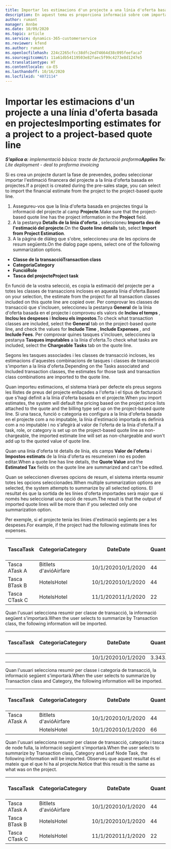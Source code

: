 ```yaml
---
title: Importar les estimacions d'un projecte a una línia d'oferta basada en projectes
description: En aquest tema es proporciona informació sobre com importar estimacions d'un projecte a una línia d'oferta.
author: rumant
manager: Annbe
ms.date: 10/09/2020
ms.topic: article
ms.service: dynamics-365-customerservice
ms.reviewer: kfend
ms.author: rumant
ms.openlocfilehash: 224c2265cfcc38dfc2ed74664d38c095feefaca7
ms.sourcegitcommit: 11a61db54119503e82faec5f99c4273e8d1247e5
ms.translationtype: HT
ms.contentlocale: ca-ES
ms.lasthandoff: 10/16/2020
ms.locfileid: "4072114"
---
```

# <a name="importing-estimates-for-a-project-to-a-project-based-quote-line"></a><span data-ttu-id="a055d-103">Importar les estimacions d'un projecte a una línia d'oferta basada en projectes</span><span class="sxs-lookup"><span data-stu-id="a055d-103">Importing estimates for a project to a project-based quote line</span></span>

<span data-ttu-id="a055d-104">_**S'aplica a:** implementació bàsica: tracte de facturació proforma_</span><span class="sxs-lookup"><span data-stu-id="a055d-104">_**Applies To:** Lite deployment - deal to proforma invoicing_</span></span>

<span data-ttu-id="a055d-105">Si es crea un projecte durant la fase de prevendes, podeu seleccionar importar l'estimació financera del projecte a la línia d'oferta basada en projectes.</span><span class="sxs-lookup"><span data-stu-id="a055d-105">If a project is created during the pre-sales stage, you can select to import the financial estimate from the project to the project-based quote line.</span></span>

1. <span data-ttu-id="a055d-106">Assegureu-vos que la línia d'oferta basada en projectes tingui la informació del projecte al camp **Projecte**.</span><span class="sxs-lookup"><span data-stu-id="a055d-106">Make sure that the project-based quote line has the project information in the **Project** field.</span></span>
2. <span data-ttu-id="a055d-107">A la pestanya **Detalls de la línia d'oferta** , seleccioneu **Importa des de l'estimació del projecte**.</span><span class="sxs-lookup"><span data-stu-id="a055d-107">On the **Quote line details** tab, select **Import from Project Estimation**.</span></span>
3. <span data-ttu-id="a055d-108">A la pàgina de diàleg que s'obre, seleccioneu una de les opcions de resum següents.</span><span class="sxs-lookup"><span data-stu-id="a055d-108">On the dialog page opens, select one of the following summarization options.</span></span>

  - <span data-ttu-id="a055d-109">**Classe de la transacció**</span><span class="sxs-lookup"><span data-stu-id="a055d-109">**Transaction class**</span></span>
  - <span data-ttu-id="a055d-110">**Categoria**</span><span class="sxs-lookup"><span data-stu-id="a055d-110">**Category**</span></span>
  - <span data-ttu-id="a055d-111">**Funció**</span><span class="sxs-lookup"><span data-stu-id="a055d-111">**Role**</span></span> 
  - <span data-ttu-id="a055d-112">**Tasca del projecte**</span><span class="sxs-lookup"><span data-stu-id="a055d-112">**Project task**</span></span>

<span data-ttu-id="a055d-113">En funció de la vostra selecció, es copia la estimació del projecte per a totes les classes de transaccions incloses en aquesta línia d'oferta.</span><span class="sxs-lookup"><span data-stu-id="a055d-113">Based on your selection, the estimate from the project for all transaction classes included on this quote line are copied over.</span></span> <span data-ttu-id="a055d-114">Per comprovar les classes de transacció que s'inclouen, seleccioneu la pestanya **General** de la línia d'oferta basada en el projecte i comproveu els valors de **Inclou el temps** , **Inclou les despeses** i **Incloeu els impostos**.</span><span class="sxs-lookup"><span data-stu-id="a055d-114">To check what transaction classes are included, select the **General** tab on the project-based quote line, and check the values for **Include Time** , **Include Expenses** , and **Include Fees**.</span></span>  <span data-ttu-id="a055d-115">Per comprovar quines tasques s'inclouen, seleccioneu la pestanya **Tasques imputables** a la línia d'oferta.</span><span class="sxs-lookup"><span data-stu-id="a055d-115">To check what tasks are included, select the **Chargeable Tasks** tab on the quote line.</span></span>

<span data-ttu-id="a055d-116">Segons les tasques associades i les classes de transacció incloses, les estimacions d'aquestes combinacions de tasques i classes de transacció s'importen a la línia d'oferta.</span><span class="sxs-lookup"><span data-stu-id="a055d-116">Depending on the Tasks associated and Included transaction classes, the estimates for those task and transaction class combinations are imported to the quote line.</span></span>

<span data-ttu-id="a055d-117">Quan importeu estimacions, el sistema triarà per defecte els preus segons les llistes de preus del projecte enllaçades a l'oferta i el tipus de facturació que s'hagi definit a la línia d'oferta basada en el projecte.</span><span class="sxs-lookup"><span data-stu-id="a055d-117">When you import estimates, the system will default the pricing based on the project price lists attached to the quote and the billing type set up on the project-based quote line.</span></span> <span data-ttu-id="a055d-118">Si una tasca, funció o categoria es configura a la línia d'oferta basada en el projecte com a no imputable, la línia d'estimació importada es definirà com a no imputable i no s'afegirà al valor de l'oferta de la línia d'oferta.</span><span class="sxs-lookup"><span data-stu-id="a055d-118">If a task, role, or category is set up on the project-based quote line as non-chargeable, the imported estimate line will set as non-chargeable and won't add up to the quoted value of quote line.</span></span>

<span data-ttu-id="a055d-119">Quan una línia d'oferta té detalls de línia, els camps **Valor de l'oferta** i **Impostos estimats** de la línia d'oferta es resumeixen i no es poden editar.</span><span class="sxs-lookup"><span data-stu-id="a055d-119">When a quote line has line details, the **Quote Value** and the **Estimated Tax** fields on the quote line are summarized and can't be edited.</span></span>

<span data-ttu-id="a055d-120">Quan se seleccionen diverses opcions de resum, el sistema intenta resumir totes les opcions seleccionades.</span><span class="sxs-lookup"><span data-stu-id="a055d-120">When multiple summarization options are selected, the system attempts to summarize by all selected options.</span></span> <span data-ttu-id="a055d-121">El resultat és que la sortida de les línies d'oferta importades serà major que si només heu seleccionat una opció de resum.</span><span class="sxs-lookup"><span data-stu-id="a055d-121">The result is that the output of imported quote lines will be more than if you selected only one summarization option.</span></span>

<span data-ttu-id="a055d-122">Per exemple, si el projecte tenia les línies d'estimació següents per a les despeses.</span><span class="sxs-lookup"><span data-stu-id="a055d-122">For example, if the project had the following estimate lines for expenses.</span></span>

| <span data-ttu-id="a055d-123">Tasca</span><span class="sxs-lookup"><span data-stu-id="a055d-123">Task</span></span> | <span data-ttu-id="a055d-124">Categoria</span><span class="sxs-lookup"><span data-stu-id="a055d-124">Category</span></span> | <span data-ttu-id="a055d-125">Date</span><span class="sxs-lookup"><span data-stu-id="a055d-125">Date</span></span> | <span data-ttu-id="a055d-126">Quantitat</span><span class="sxs-lookup"><span data-stu-id="a055d-126">Quantity</span></span> | <span data-ttu-id="a055d-127">Preu per unitat</span><span class="sxs-lookup"><span data-stu-id="a055d-127">Unit price</span></span> | <span data-ttu-id="a055d-128">Import</span><span class="sxs-lookup"><span data-stu-id="a055d-128">Amount</span></span> |
| --- | --- | --- | --- | --- | --- |
| <span data-ttu-id="a055d-129">Tasca A</span><span class="sxs-lookup"><span data-stu-id="a055d-129">Task A</span></span> | <span data-ttu-id="a055d-130">Bitllets d'avió</span><span class="sxs-lookup"><span data-stu-id="a055d-130">Airfare</span></span> | <span data-ttu-id="a055d-131">10/1/2020</span><span class="sxs-lookup"><span data-stu-id="a055d-131">10/1/2020</span></span> | <span data-ttu-id="a055d-132">4</span><span class="sxs-lookup"><span data-stu-id="a055d-132">4</span></span> | <span data-ttu-id="a055d-133">400</span><span class="sxs-lookup"><span data-stu-id="a055d-133">400</span></span> | <span data-ttu-id="a055d-134">1600</span><span class="sxs-lookup"><span data-stu-id="a055d-134">1600</span></span> |
| <span data-ttu-id="a055d-135">Tasca B</span><span class="sxs-lookup"><span data-stu-id="a055d-135">Task B</span></span> | <span data-ttu-id="a055d-136">Hotels</span><span class="sxs-lookup"><span data-stu-id="a055d-136">Hotel</span></span> | <span data-ttu-id="a055d-137">10/1/2020</span><span class="sxs-lookup"><span data-stu-id="a055d-137">10/1/2020</span></span> | <span data-ttu-id="a055d-138">4</span><span class="sxs-lookup"><span data-stu-id="a055d-138">4</span></span> | <span data-ttu-id="a055d-139">200</span><span class="sxs-lookup"><span data-stu-id="a055d-139">200</span></span> | <span data-ttu-id="a055d-140">800</span><span class="sxs-lookup"><span data-stu-id="a055d-140">800</span></span> |
| <span data-ttu-id="a055d-141">Tasca C</span><span class="sxs-lookup"><span data-stu-id="a055d-141">Task C</span></span> | <span data-ttu-id="a055d-142">Hotels</span><span class="sxs-lookup"><span data-stu-id="a055d-142">Hotel</span></span> | <span data-ttu-id="a055d-143">11/1/2020</span><span class="sxs-lookup"><span data-stu-id="a055d-143">11/1/2020</span></span> | <span data-ttu-id="a055d-144">2</span><span class="sxs-lookup"><span data-stu-id="a055d-144">2</span></span> | <span data-ttu-id="a055d-145">200</span><span class="sxs-lookup"><span data-stu-id="a055d-145">200</span></span> | <span data-ttu-id="a055d-146">400</span><span class="sxs-lookup"><span data-stu-id="a055d-146">400</span></span> |

<span data-ttu-id="a055d-147">Quan l'usuari selecciona resumir per classe de transacció, la informació següent s'importarà.</span><span class="sxs-lookup"><span data-stu-id="a055d-147">When the user selects to summarize by Transaction class, the following information will be imported.</span></span>

| <span data-ttu-id="a055d-148">Tasca</span><span class="sxs-lookup"><span data-stu-id="a055d-148">Task</span></span> | <span data-ttu-id="a055d-149">Categoria</span><span class="sxs-lookup"><span data-stu-id="a055d-149">Category</span></span> | <span data-ttu-id="a055d-150">Date</span><span class="sxs-lookup"><span data-stu-id="a055d-150">Date</span></span> | <span data-ttu-id="a055d-151">Quantitat</span><span class="sxs-lookup"><span data-stu-id="a055d-151">Quantity</span></span> | <span data-ttu-id="a055d-152">Preu per unitat</span><span class="sxs-lookup"><span data-stu-id="a055d-152">Unit price</span></span> | <span data-ttu-id="a055d-153">Import</span><span class="sxs-lookup"><span data-stu-id="a055d-153">Amount</span></span> |
| --- | --- | --- | --- | --- | --- |
|||<span data-ttu-id="a055d-154">10/1/2020</span><span class="sxs-lookup"><span data-stu-id="a055d-154">10/1/2020</span></span> | <span data-ttu-id="a055d-155">3.34</span><span class="sxs-lookup"><span data-stu-id="a055d-155">3.34</span></span> | <span data-ttu-id="a055d-156">840</span><span class="sxs-lookup"><span data-stu-id="a055d-156">840</span></span> | <span data-ttu-id="a055d-157">2800</span><span class="sxs-lookup"><span data-stu-id="a055d-157">2800</span></span> |

<span data-ttu-id="a055d-158">Quan l'usuari selecciona resumir per classe i categoria de transacció, la informació següent s'importarà.</span><span class="sxs-lookup"><span data-stu-id="a055d-158">When the user selects to summarize by Transaction class and Category, the following information will be imported.</span></span>

| <span data-ttu-id="a055d-159">Tasca</span><span class="sxs-lookup"><span data-stu-id="a055d-159">Task</span></span> | <span data-ttu-id="a055d-160">Categoria</span><span class="sxs-lookup"><span data-stu-id="a055d-160">Category</span></span> | <span data-ttu-id="a055d-161">Date</span><span class="sxs-lookup"><span data-stu-id="a055d-161">Date</span></span> | <span data-ttu-id="a055d-162">Quantitat</span><span class="sxs-lookup"><span data-stu-id="a055d-162">Quantity</span></span> | <span data-ttu-id="a055d-163">Preu per unitat</span><span class="sxs-lookup"><span data-stu-id="a055d-163">Unit price</span></span> | <span data-ttu-id="a055d-164">Import</span><span class="sxs-lookup"><span data-stu-id="a055d-164">Amount</span></span> |
| --- | --- | --- | --- | --- | --- |
| <span data-ttu-id="a055d-165">Tasca A</span><span class="sxs-lookup"><span data-stu-id="a055d-165">Task A</span></span> | <span data-ttu-id="a055d-166">Bitllets d'avió</span><span class="sxs-lookup"><span data-stu-id="a055d-166">Airfare</span></span> | <span data-ttu-id="a055d-167">10/1/2020</span><span class="sxs-lookup"><span data-stu-id="a055d-167">10/1/2020</span></span> | <span data-ttu-id="a055d-168">4</span><span class="sxs-lookup"><span data-stu-id="a055d-168">4</span></span> | <span data-ttu-id="a055d-169">400</span><span class="sxs-lookup"><span data-stu-id="a055d-169">400</span></span> | <span data-ttu-id="a055d-170">1600</span><span class="sxs-lookup"><span data-stu-id="a055d-170">1600</span></span> |
| | <span data-ttu-id="a055d-171">Hotels</span><span class="sxs-lookup"><span data-stu-id="a055d-171">Hotel</span></span> | <span data-ttu-id="a055d-172">10/1/2020</span><span class="sxs-lookup"><span data-stu-id="a055d-172">10/1/2020</span></span> | <span data-ttu-id="a055d-173">6</span><span class="sxs-lookup"><span data-stu-id="a055d-173">6</span></span> | <span data-ttu-id="a055d-174">200</span><span class="sxs-lookup"><span data-stu-id="a055d-174">200</span></span> | <span data-ttu-id="a055d-175">1200</span><span class="sxs-lookup"><span data-stu-id="a055d-175">1200</span></span> |

<span data-ttu-id="a055d-176">Quan l'usuari selecciona resumir per classe de transacció, categoria i tasca de node fulla, la informació següent s'importarà.</span><span class="sxs-lookup"><span data-stu-id="a055d-176">When the user selects to summarize by Transaction class, Category and Leaf Node Task, the following information will be imported.</span></span> <span data-ttu-id="a055d-177">Observeu que aquest resultat és el mateix que el que hi ha al projecte.</span><span class="sxs-lookup"><span data-stu-id="a055d-177">Notice that this result is the same as what was on the project.</span></span>

| <span data-ttu-id="a055d-178">Tasca</span><span class="sxs-lookup"><span data-stu-id="a055d-178">Task</span></span> | <span data-ttu-id="a055d-179">Categoria</span><span class="sxs-lookup"><span data-stu-id="a055d-179">Category</span></span> | <span data-ttu-id="a055d-180">Date</span><span class="sxs-lookup"><span data-stu-id="a055d-180">Date</span></span> | <span data-ttu-id="a055d-181">Quantitat</span><span class="sxs-lookup"><span data-stu-id="a055d-181">Quantity</span></span> | <span data-ttu-id="a055d-182">Preu per unitat</span><span class="sxs-lookup"><span data-stu-id="a055d-182">Unit price</span></span> | <span data-ttu-id="a055d-183">Import</span><span class="sxs-lookup"><span data-stu-id="a055d-183">Amount</span></span> |
| --- | --- | --- | --- | --- | --- |
| <span data-ttu-id="a055d-184">Tasca A</span><span class="sxs-lookup"><span data-stu-id="a055d-184">Task A</span></span> | <span data-ttu-id="a055d-185">Bitllets d'avió</span><span class="sxs-lookup"><span data-stu-id="a055d-185">Airfare</span></span> | <span data-ttu-id="a055d-186">10/1/2020</span><span class="sxs-lookup"><span data-stu-id="a055d-186">10/1/2020</span></span> | <span data-ttu-id="a055d-187">4</span><span class="sxs-lookup"><span data-stu-id="a055d-187">4</span></span> | <span data-ttu-id="a055d-188">400</span><span class="sxs-lookup"><span data-stu-id="a055d-188">400</span></span> | <span data-ttu-id="a055d-189">1600</span><span class="sxs-lookup"><span data-stu-id="a055d-189">1600</span></span> |
| <span data-ttu-id="a055d-190">Tasca B</span><span class="sxs-lookup"><span data-stu-id="a055d-190">Task B</span></span> | <span data-ttu-id="a055d-191">Hotels</span><span class="sxs-lookup"><span data-stu-id="a055d-191">Hotel</span></span> | <span data-ttu-id="a055d-192">10/1/2020</span><span class="sxs-lookup"><span data-stu-id="a055d-192">10/1/2020</span></span> | <span data-ttu-id="a055d-193">4</span><span class="sxs-lookup"><span data-stu-id="a055d-193">4</span></span> | <span data-ttu-id="a055d-194">200</span><span class="sxs-lookup"><span data-stu-id="a055d-194">200</span></span> | <span data-ttu-id="a055d-195">800</span><span class="sxs-lookup"><span data-stu-id="a055d-195">800</span></span> |
| <span data-ttu-id="a055d-196">Tasca C</span><span class="sxs-lookup"><span data-stu-id="a055d-196">Task C</span></span> | <span data-ttu-id="a055d-197">Hotels</span><span class="sxs-lookup"><span data-stu-id="a055d-197">Hotel</span></span> | <span data-ttu-id="a055d-198">11/1/2020</span><span class="sxs-lookup"><span data-stu-id="a055d-198">11/1/2020</span></span> | <span data-ttu-id="a055d-199">2</span><span class="sxs-lookup"><span data-stu-id="a055d-199">2</span></span> | <span data-ttu-id="a055d-200">200</span><span class="sxs-lookup"><span data-stu-id="a055d-200">200</span></span> | <span data-ttu-id="a055d-201">400</span><span class="sxs-lookup"><span data-stu-id="a055d-201">400</span></span> |
